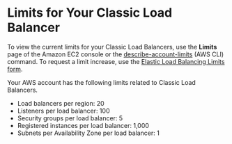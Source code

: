# Limits for Your Classic Load Balancer<a name="elb-limits"></a>

To view the current limits for your Classic Load Balancers, use the **Limits** page of the Amazon EC2 console or the [describe\-account\-limits](https://docs.aws.amazon.com/cli/latest/reference/elb/describe-account-limits.html) \(AWS CLI\) command\. To request a limit increase, use the [Elastic Load Balancing Limits form](https://console.aws.amazon.com/support/home#/case/create?issueType=service-limit-increase&limitType=service-code-elastic-load-balancers)\.

Your AWS account has the following limits related to Classic Load Balancers\.
+ Load balancers per region: 20
+ Listeners per load balancer: 100
+ Security groups per load balancer: 5
+ Registered instances per load balancer: 1,000
+ Subnets per Availability Zone per load balancer: 1